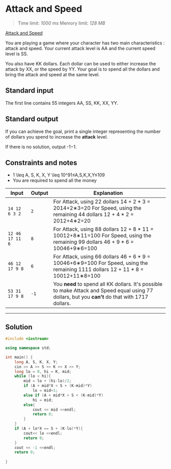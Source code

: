 # Attack and Speed

> Time limit: *1000 ms*
> Memory limit: *128 MB*

[Attack and Speed](https://csacademy.com/contest/archive/task/attack-and-speed/)

You are playing a game where your character has two main characteristics : attack and speed. Your current attack level is AA and the current speed level is SS.  

You also have KK dollars. Each dollar can be used to either increase the attack by XX, or the speed by YY. Your goal is to spend all the dollars and bring the attack and speed at the same level. 

## Standard input 

The first line contains 55 integers AA, SS, KK, XX, YY. 

## Standard output 

If you can achieve the goal, print a single integer representing the number of dollars you spend to increase the **attack** level. 

If there is no solution, output -1−1. 

## Constraints and notes 

- 1 \leq A, S, K, X, Y \leq 10^91≤A,S,K,X,Y≤109  
- You are required to spend all the money 

| Input            | Output | Explanation                                                  |
| ---------------- | ------ | ------------------------------------------------------------ |
| `14 12 6 3 2 `   | `2 `   | For Attack, using 22 dollars 14 + 2 * 3 = 2014+2∗3=20 For Speed, using the remaining 44 dollars 12 + 4 * 2 = 2012+4∗2=20 |
| `12 46 17 11 6 ` | `8 `   | For Attack, using 88 dollars 12 + 8 * 11 = 10012+8∗11=100 For Speed, using the remaining 99 dollars 46 + 9 * 6 = 10046+9∗6=100 |
| `46 12 17 9 8 `  | `6 `   | For Attack, using 66 dollars 46 + 6 * 9 = 10046+6∗9=100 For Speed, using the remaining 1111 dollars 12 + 11 * 8 = 10012+11∗8=100 |
| `53 31 17 9 8 `  | `-1 `  | You **need** to spend all KK dollars. It's possible to make Attack and Speed equal using 77 dollars, but you **can't** do that with 1717 dollars. |

---

## Solution

```c++
#include <iostream>

using namespace std;

int main() {
    long A, S, K, X, Y;
    cin >> A >> S >> K >> X >> Y;
    long lo = 0, hi = K, mid;
    while (lo < hi){
        mid = lo + (hi-lo)/2;
        if (A + mid*X < S + (K-mid)*Y)
            lo = mid+1;
        else if (A + mid*X > S + (K-mid)*Y)
            hi = mid;
        else{
            cout << mid <<endl;
            return 0;
        }
    }
    if (A + lo*X == S + (K-lo)*Y){
        cout<< lo <<endl;
        return 0;
    }
    cout << -1 <<endl;
    return 0;
    
}
```

